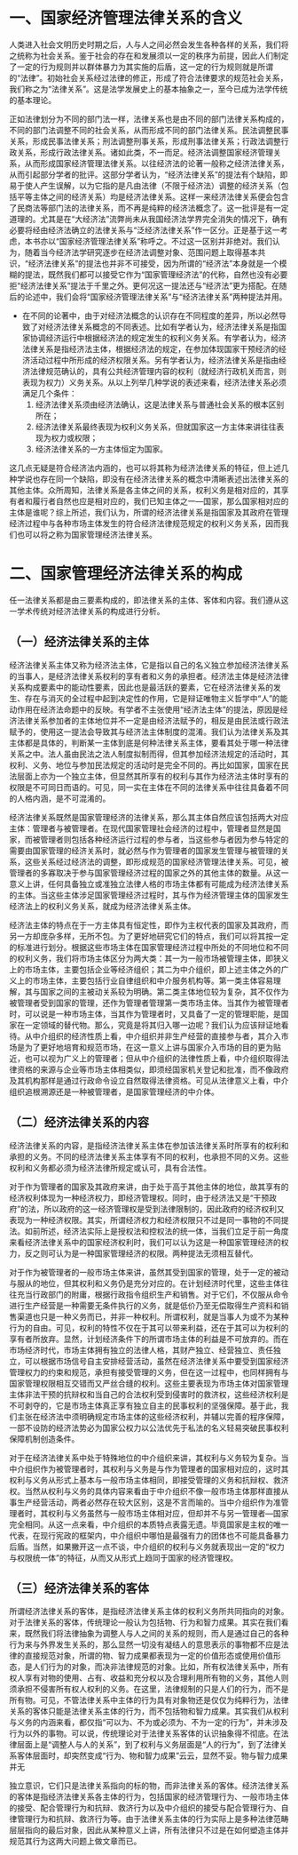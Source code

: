 # 一、国家经济管理法律关系的含义
人类进入社会文明历史时期之后，人与人之间必然会发生各种各样的关系，我们将之统称为社会关系。鉴于社会的存在和发展须以一定的秩序为前提，因此人们制定了一定的行为规则并以群体暴力为其实施的后盾，这一定的行为规则就是所谓的“法律”。初始社会关系经过法律的修正，形成了符合法律要求的规范社会关系，我们称之为“法律关系”。这是法学发展史上的基本抽象之一，至今已成为法学传统的基本理论。

正如法律划分为不同的部门法一样，法律关系也是由不同的部门法律关系构成的，不同的部门法调整不同的社会关系，从而形成不同的部门法律关系。民法调整民事关系，形成民事法律关系；刑法调整刑事关系，形成刑事法律关系；行政法调整行政关系，形成行政法律关系。诸如此类，不一而足。经济法调整国家经济管理关系，从而形成国家经济管理法律关系。以往经济法的论著一般称之经济法律关系，从而引起部分学者的批评。这部分学者认为，“经济法律关系”的提法有个缺陷，即易于使人产生误解，以为它指的是凡由法律（不限于经济法）调整的经济关系（包括平等主体之间的经济关系）均是经济法律关系。这样一来经济法律关系便会包含了民商法等部门法的法律关系，而不再是纯粹的经济法概念了。这一批评是有一定道理的。尤其是在“大经济法”流弊尚未从我国经济法学界完全消失的情况下，确有必要将经由经济法确立的法律关系与“泛经济法律关系”作一区分。正是基于这一考虑，本书亦以“国家经济管理法律关系”称呼之。不过这一区别并非绝对。我们认为，随着当今经济法学研究逐步在经济法调整对象、范围问题上取得基本共识，“经济法律关系”的提法也并非不可接受，因为所谓的“经济法”本身就是一个模糊的提法，既然我们都可以接受它作为“国家管理经济法”的代称，自然也没有必要拒“经济法律关系”提法于千里之外。更何况这一提法还与“经济法”更为搭配。在随后的论述中，我们会将“国家经济管理法律关系”与“经济法律关系”两种提法并用。

- 在不同的论著中，由于对经济法概念的认识存在不同程度的差异，所以必然导致了对经济法律关系概念的不同表述。比如有学者认为，经济法律关系是指国家协调经济运行中根据经济法的规定发生的权利义务关系。有学者认为，经济法律关系是指经济法主体，根据经济法的规定，在参加体现国家干预经济的经济活动过程中所形成的经济权限关系。另有学者认为，经济法律关系是指由经济法律规范确认的，具有公共经济管理内容的权利（就经济行政机关而言，则表现为权力）义务关系。从以上列举几种学说的表述来看，经济法律关系必须满足几个条件：
	1. 经济法律关系须由经济法确认，这是法律关系与普通社会关系的根本区别所在；
	2. 经济法律关系最终表现为权利义务关系，但就国家这一方主体来讲往往表现为权力或权限；
	3. 经济法律关系的一方主体恒定为国家。

这几点无疑是符合经济法内涵的，也可以将其称为经济法律关系的特征，但上述几种学说也存在同一个缺陷，即没有在经济法律关系的概念中清晰表述出法律关系的其他主体。众所周知，法律关系是各主体之间的关系，权利义务是相对应的，其享有者和履行者自然也应是相对应的，我们已知主体之一—国家，那么国家相对应的主体是谁呢？综上所述，我们认为，所谓的经济法律关系是指国家及其政府在管理经济过程中与各种市场主体发生的符合经济法律规范规定的权利义务关系，因而我们也可以将之称为国家管理经济法律关系。
# 二、国家管理经济法律关系的构成
任一法律关系都是由三要素构成的，即法律关系的主体、客体和内容。我们遵从这一学术传统对经济法律关系的构成进行分析。
## （一）经济法律关系的主体
经济法律关系主体又称为经济法主体，它是指以自己的名义独立参加经济法律关系的当事人，是经济法律关系权利的享有者和义务的承担者。经济法主体是经济法律关系构成要素中的能动性要素，因此也是最活跃的要素，它在经济法律关系的发生、存在与消灭的全过程中起到决定性的作用，它是辩证唯物主义哲学中“人”的能动作用在经济法命题中的反映。有学者不主张使用“经济法主体”的提法，原因是经济法律关系参加者的主体地位并不一定是由经济法赋予的，相反是由民法或行政法赋予的，使用这一提法会导致其与经济法主体制度的混淆。我们认为法律关系及其主体都是具体的，判断某一主体到底是何种法律关系主体，要看其处于哪一种法律关系之中。法人虽由民法之法人制度拟制而得，但其参加经济法规定的活动时，其权利、义务、地位与参加民法规定的活动时是完全不同的。再比如国家，国家在民法层面上亦为一个独立主体，但显然其所享有的权利与其作为经济法主体时享有的权限是不可同日而语的。可见，同一实在主体在不同的法律关系中往往具备着不同的人格内涵，是不可混淆的。

经济法律关系既然是国家管理经济的法律关系，那么其主体自然应该包括两大对应主体：管理者与被管理者。在现代国家管理社会经济的过程中，管理者显然是国家，而被管理者则包括各种经济运行过程的参与者，当这些参与者因为参与特定的需要由国家管理的经济关系时，就必然与作为管理者的国家发生管理与被管理的关系，这些关系经过经济法的调整，即形成规范的国家经济管理法律关系。可见，被管理者的多寡取决于参与国家管理经济过程的国家之外的其他主体的数量。从这一意义上讲，任何具备独立或准独立法律人格的市场主体都有可能成为经济法律关系的主体。当这些主体涉足国家管理经济过程时，其与作为经济管理主体的国家发生经济法上的权利义务关系，就成为经济法律关系主体。

经济法主体的特点在于一方主体具有恒定性，即作为主权代表的国家及其政府，而另一方却庞杂多样，无所不包。为了更好地研究它们的特点，我们可以将其按一定的标准进行划分。根据这些市场主体在国家管理经济过程中所处的不同地位和不同的权利义务，我们将市场主体区分为两大类：其一为一般市场被管理主体，即狭义上的市场主体，主要包括企业等经济组织；其二为中介组织，即上述主体之外的广义上的市场主体，主要包括行业自律组织和中介服务机构等。第一类主体容易理解，其与国家之间的主被动关系较为明确。第二类主体地位较为复杂，其不仅作为被管理者受到国家的管理，还作为管理者管理第一类市场主体。当其作为被管理者时，可以说是一种市场主体，当其作为管理者时，又具备了一定的管理职能，是国家在一定领域的替代物。那么，究竟是将其归入哪一边呢？我们认为应该辩证地看待。从中介组织的经济性质上看，中介组织并非生产经营的直接参与者，其介入市场是为了更好地培育和规范市场，在这一意义上讲与国家介入市场的目的更为贴近，也可以视为广义上的管理者；但从中介组织的法律性质上看，中介组织取得法律资格的来源与企业等市场主体相类似，即须经国家机关登记和批准，而不像政府及其机构那样是通过行政命令设立自然取得法律资格。可见从法律意义上看，中介组织追根溯源还是一种被管理者，是国家管理经济的中介体。
## （二）经济法律关系的内容
经济法律关系的内容，是指经济法律关系主体在参加该法律关系时所享有的权利和承担的义务。不同的经济法律关系主体享有不同的权利，也承担不同的义务。这些权利和义务都必须为经济法律所规定或认可，具有合法性。

对于作为管理者的国家及其政府来讲，由于处于高于其他主体的地位，故其享有的经济权利体现为一种经济权力，即经济管理权。同时，由于经济法又是“干预政府”的法，所以政府的这一经济管理权是受到法律限制的，因此政府的经济权利又表现为一种经济权限。其实，所谓经济权力和经济权限只不过是同一事物的不同提法。如前所述，经济法实际上是授权法和控权法的统一体，当我们立足于前一角度来看经济法律关系中的国家经济权利时，我们可以认为这是一种国家管理经济的权力，反之则可认为是一种国家管理经济的权限。两种提法无须相互替代。

对于作为被管理者的一般市场主体来讲，虽然其受到国家的管理，处于一定的被动与服从的地位，但其权利和义务仍是充分对应的。在计划经济时代里，这些主体往往充当行政部门的附庸，根据行政指令组织生产和销售。对于它们，不仅服从命令进行生产经营是一种需要无条件执行的义务，就是低价乃至无偿取得生产资料和销售渠道也只是一种义务而已，并非一种权利。所谓权利，就是当事人为或不为某种行为的自由。可见，权利的特性不仅在于其可以带来利益，还在于其可以为权利的享有者所放弃。显然，计划经济条件下的所谓市场主体的利益是不可放弃的。而在市场经济时代，市场主体拥有独立的法律人格，其财产独立、经营独立、责任独立，可以根据市场信号自主安排经营活动，虽然在经济法律关系中要受到国家经济管理权力的约束和规范，承担有接受管理的义务，但在这一过程中，也同样拥有与国家管理权限相互交错而又严丝合缝的权利。这些主要表现为市场主体对国家管理主体非法干预的抗辩权和当自己的合法权利受到侵害时的救济权，这些经济权利是不可剥夺的，它是市场主体真正享有独立自主的民事权利的坚强保障。基于此，我们主张在经济法中须明确规定市场主体的这些经济权利，并辅以完善的程序保障，一部不设防的经济法势必为国家公权力以公法优先于私法的名义轻易突破民事权利保障机制创造条件。

对于在经济法律关系中处于特殊地位的中介组织来讲，其权利与义务较为复杂。当中介组织作为被管理者时，其权利与义务是与作为管理者的国家相对应的，这时其权利与义务从形式上基本与一般市场主体相同，即接受管理的义务和抗辩权、救济权。当然从权利与义务的具体内容来看由于中介组织不像一般市场主体那样直接从事生产经营活动，两者必然存在较大区别，这是不言而喻的。当中介组织作为准管理者时，其权利与义务虽然与一般市场主体相对应，但却并不与另一管理者—国家完全相同。从这一点来看，中介组织的本质特点表露无遗。毕竟国家是主权的唯一代表，在现行宪政的框架内，中介组织中哪怕是最强有力的团体也不可能具备暴力后盾。当然，如果撇开这一点不谈，中介组织的权利与义务就表现出一定的“权力与权限统一体”的特征，从而又从形式上趋同于国家的经济管理权。
## （三）经济法律关系的客体
所谓经济法律关系的客体，是指经济法律关系主体的权利义务所共同指向的对象。对于法律关系的客体，传统理论一般认为包括物、行为和智力成果。其实在我们看来，既然我们将法律抽象为调整人与人之间的关系的规则，而人是通过自己的各种行为来与外界发生关系的，那么显然一切没有凝结人的意思表示的事物都不应是法律的直接规范对象，所谓的物、智力成果都表现为一定的价值形态或使用价值形态，是人们行为的对象，而决非法律规范的对象。比如，所有权法律关系中，所有权人享有对物的使用、占有、收益和充分权以及合理利用所有物的义务，其他人则须承担不侵害所有权人权利的义务。在这里，法律规制的只是人们的行为，而不是所有物。可见，不管法律关系中主体的行为具有对象物还是仅仅为纯粹行为，法律关系的客体只能是法律关系主体的行为，而不包括物和智力成果。其实我们从权利与义务的内涵来看，都仅指“可以为、不为或必须为、不为一定的行为”，并未涉及行为以外的事物。可以说，传统理论对于法律关系客体的认识抽象得不彻底。在法律层面上是“调整人与人的关系”，到了权利与义务层面是“人的行为”，到了法律关系客体层面时，却突然变成“行为、物和智力成果”云云，显然不妥。物与智力成果并无

独立意识，它们只是法律关系指向的标的物，而非法律关系的客体。经济法律关系的客体是指经济法律关系各主体的行为，包括国家的经济管理行为、一般市场主体的接受、配合管理行为和抗辩、救济行为以及中介组织的接受与配合管理行为、自律管理行为和抗辩、救济行为等。由于法律关系主体的行为实际上是多种法律范畴层层指向的最后对象，因此从某种意义上讲，所有法律只不过是在如何塑造主体并规范其行为这两大问题上做文章而已。